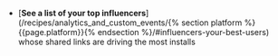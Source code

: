 * [**See a list of your top influencers**](/recipes/analytics_and_custom_events/{% section platform %}{{page.platform}}{% endsection %}/#influencers-your-best-users) whose shared links are driving the most installs
